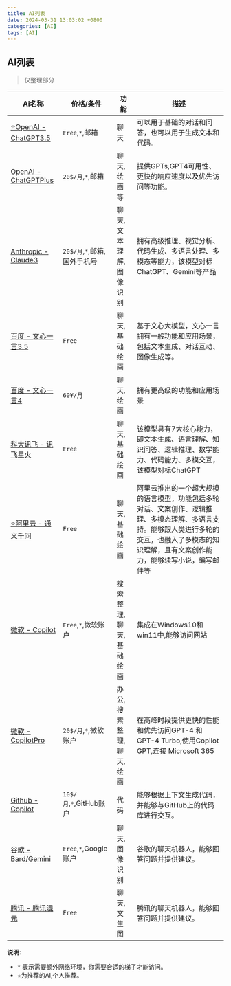 ```yaml
---
title: AI列表
date: 2024-03-31 13:03:02 +0800
categories: [AI]
tags: [AI]
---
```

## AI列表

> 仅整理部分

| Ai名称 | 价格/条件 | 功能 | 描述 |
| --- | --- | --- | --- |
| [⭐OpenAI - ChatGPT3.5](https://chat.openai.com/) | `Free`,`*`,邮箱 | 聊天 | 可以用于基础的对话和问答，也可以用于生成文本和代码。 |
| [OpenAI - ChatGPTPlus](https://chat.openai.com/) | `20$/月`,`*`,邮箱 | 聊天,绘画等 | 提供GPTs,GPT4可用性、更快的响应速度以及优先访问等功能。 |
| [Anthropic - Claude3](https://claude.ai/) | `20$/月`,`*`,邮箱,国外手机号 | 聊天,文本理解,图像识别 | 拥有高级推理、视觉分析、代码生成、多语言处理、多模态等能力，该模型对标ChatGPT、Gemini等产品 |
| [百度 - 文心一言3.5](https://yiyan.baidu.com/welcome) | `Free` | 聊天,基础绘画 | 基于文心大模型，文心一言拥有一般功能和应用场景，包括文本生成、对话互动、图像生成等。 |
| [百度 - 文心一言4](https://yiyan.baidu.com/welcome) | `60¥/月` | 聊天,绘画 | 拥有更高级的功能和应用场景 |
| [科大讯飞 - 讯飞星火](https://xinghuo.xfyun.cn/) | `Free` | 聊天,基础绘画 | 该模型具有7大核心能力，即文本生成、语言理解、知识问答、逻辑推理、数学能力、代码能力、多模交互，该模型对标ChatGPT |
| [⭐阿里云 - 通义千问](https://tongyi.aliyun.com/qianwen/) | `Free` | 聊天,基础绘画 | 阿里云推出的一个超大规模的语言模型，功能包括多轮对话、文案创作、逻辑推理、多模态理解、多语言支持。能够跟人类进行多轮的交互，也融入了多模态的知识理解，且有文案创作能力，能够续写小说，编写邮件等 |
| [微软 - Copilot](https://copilot.microsoft.com/) | `Free`,`*`,微软账户 | 搜索整理,聊天,基础绘画 | 集成在Windows10和win11中,能够访问网站 |
| [微软 - CopilotPro](https://copilot.microsoft.com/) | `20$/月`,`*`,微软账户 | 办公,搜索整理,聊天,绘画 | 在高峰时段提供更快的性能和优先访问GPT-4 和 GPT-4 Turbo,使用Copilot GPT,连接 Microsoft 365 |
| [Github - Copilot](https://github.com/github-copilot/signup) | `10$/月`,`*`,GitHub账户 | 代码 | 能够根据上下文生成代码，并能够与GitHub上的代码库进行交互。 |
| [谷歌 - Bard/Gemini](https://gemini.google.com/) | `Free`,`*`,Google账户 | 聊天,图像识别 | 谷歌的聊天机器人，能够回答问题并提供建议。 |
| [腾讯 - 腾讯混元](https://hunyuan.tencent.com/) | `Free` | 聊天,文生图 | 腾讯的聊天机器人，能够回答问题并提供建议。 |

**说明:**

- `*` 表示需要额外网络环境，你需要合适的梯子才能访问。
- `⭐`为推荐的AI,个人推荐。
